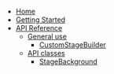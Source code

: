 * [Home](/)
* [Getting Started](beginners.md)
* [API Reference](api-reference.md)
  * [General use]()
    * [CustomStageBuilder](CSL/CustomStageBuilder.md)
  * [API classes]()
    * [StageBackground](API/StageBackground.md)